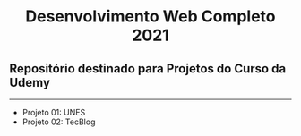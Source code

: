  <h1 align='center'>
    <b>Desenvolvimento Web Completo 2021</b>
</h1>
<h2>
    Repositório destinado para Projetos do Curso da Udemy<br>
</h2>
<hr>

<ul>
    <li>Projeto 01: UNES</li>
    <li>Projeto 02: TecBlog</li>
</ul>